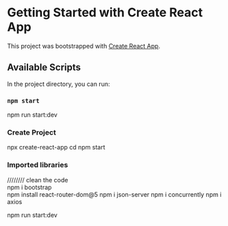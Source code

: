 # Getting Started with Create React App

This project was bootstrapped with [Create React App](https://github.com/facebook/create-react-app).

## Available Scripts

In the project directory, you can run:

### `npm start`

npm run start:dev

### Create Project
npx create-react-app <app name>
cd <app name>
npm start
  
### Imported libraries
//////// clean the code
<br />
npm i bootstrap
<br />
npm install react-router-dom@5
npm i json-server
npm i concurrently
npm i axios

npm run start:dev




